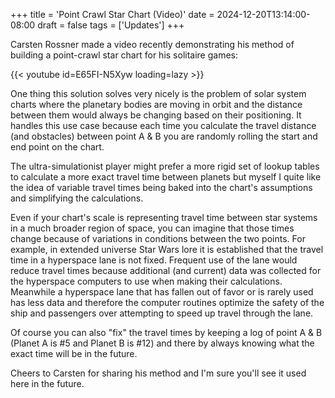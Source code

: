 +++
title = 'Point Crawl Star Chart (Video)'
date = 2024-12-20T13:14:00-08:00
draft = false
tags = ['Updates']
+++

Carsten‬‭ Rossner made a video recently demonstrating his method of building a point-crawl star chart for his solitaire games:

{{< youtube id=E65FI-N5Xyw loading=lazy >}}

One thing this solution solves very nicely is the problem of solar system charts where the planetary bodies are moving in orbit and the distance between them would always be changing based on their positioning. It handles this use case because each time you calculate the travel distance (and obstacles) between point A & B you are randomly rolling the start and end point on the chart.

The ultra-simulationist player might prefer a more rigid set of lookup tables to calculate a more exact travel time between planets but myself I quite like the idea of variable travel times being baked into the chart's assumptions and simplifying the calculations. 

Even if your chart's scale is representing travel time between star systems in a much broader region of space, you can imagine that those times change because of variations in conditions between the two points. For example, in extended universe Star Wars lore it is established that the travel time in a hyperspace lane is not fixed. Frequent use of the lane would reduce travel times because additional (and current) data was collected for the hyperspace computers to use when making their calculations. Meanwhile a hyperspace lane that has fallen out of favor or is rarely used has less data and therefore the computer routines optimize the safety of the ship and passengers over attempting to speed up travel through the lane.

Of course you can also "fix" the travel times by keeping a log of point A & B (Planet A is #5 and Planet B is #12) and there by always knowing what the exact time will be in the future.

Cheers to Carsten for sharing his method and I'm sure you'll see it used here in the future.
